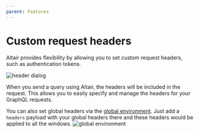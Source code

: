```yaml
---
parent: Features
---
```


# Custom request headers

Altair provides flexibility by allowing you to set custom request headers, such as authentication tokens.

![header dialog](https://i.imgur.com/dCwAsl4.png)

When you send a query using Altair, the headers will be included in the request. This allows you to easily specify and manage the headers for your GraphQL requests.

You can also set global headers via the [global environment](./environment-variables). Just add a `headers` payload with your global headers there and these headers would be applied to all the windows.
![global environment](https://i.imgur.com/uG98IHg.png)
